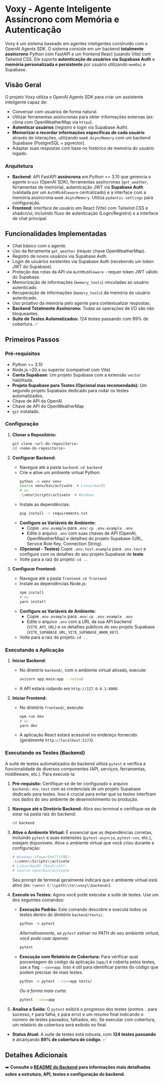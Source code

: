 # Voxy - Agente Inteligente Assíncrono com Memória e Autenticação

Voxy é um sistema baseado em agentes inteligentes construído com o OpenAI Agents SDK. O sistema consiste em um backend **totalmente assíncrono** Python com FastAPI e um frontend React (usando Vite) com Tailwind CSS. Ele suporta **autenticação de usuários via Supabase Auth** e **memória personalizada e persistente** por usuário utilizando `mem0ai` e Supabase.

## Visão Geral

O projeto Voxy utiliza o OpenAI Agents SDK para criar um assistente inteligente capaz de:

*   Conversar com usuários de forma natural.
*   Utilizar ferramentas assíncronas para obter informações externas (ex: clima com OpenWeatherMap via `httpx`).
*   **Autenticar usuários** (registro e login via Supabase Auth).
*   **Memorizar e recordar informações específicas de cada usuário** através de interações, utilizando `mem0.AsyncMemory` com um backend Supabase (PostgreSQL + pgvector).
*   Adaptar suas respostas com base no histórico de memória do usuário logado.

### Arquitetura

- **Backend**: API FastAPI **assíncrona** em Python >= 3.10 que gerencia o agente `brain` (OpenAI SDK), ferramentas assíncronas (`get_weather`, ferramentas de memória), autenticação JWT via **Supabase Auth** (validada por um `AuthMiddleware` centralizado) e a interface com a memória assíncrona `mem0.AsyncMemory`. Utiliza `pydantic-settings` para configuração.
- **Frontend**: Interface de usuário em React (Vite) com Tailwind CSS e shadcn/ui, incluindo fluxo de autenticação (Login/Registro) e a interface de chat principal.

## Funcionalidades Implementadas

*   Chat básico com o agente.
*   Uso da ferramenta `get_weather` (requer chave OpenWeatherMap).
*   Registro de novos usuários via Supabase Auth.
*   Login de usuários existentes via Supabase Auth (recebendo um token JWT do Supabase).
*   Proteção das rotas da API via `AuthMiddleware` - requer token JWT válido do Supabase.
*   Memorização de informações (`memory_tools`) vinculadas ao usuário autenticado.
*   Recuperação de informações (`memory_tools`) da memória do usuário autenticado.
*   Uso proativo da memória pelo agente para contextualizar respostas.
*   **Backend Totalmente Assíncrono:** Todas as operações de I/O são não bloqueantes.
*   **Suíte de Testes Automatizados:** 124 testes passando com 89% de cobertura. ✅

## Primeiros Passos

### Pré-requisitos

*   Python >= 3.10
*   Node.js ~20.x ou superior (compatível com Vite)
*   **Conta Supabase:** Um projeto Supabase com a extensão `vector` habilitada.
*   **Projeto Supabase para Testes (Opcional mas recomendado):** Um segundo projeto Supabase dedicado para rodar os testes automatizados.
*   Chave de API da OpenAI
*   Chave de API do OpenWeatherMap
*   `git` instalado.

### Configuração

1.  **Clonar o Repositório:**
    ```bash
    git clone <url-do-repositorio>
    cd <nome-do-repositorio>
    ```

2.  **Configurar Backend:**
    *   Navegue até a pasta `backend`: `cd backend`
    *   Crie e ative um ambiente virtual Python:
        ```bash
        python -m venv venv
        source venv/bin/activate  # Linux/macOS
        # ou
        .\venv\Scripts\activate  # Windows
        ```
    *   Instale as dependências:
        ```bash
        pip install -r requirements.txt
        ```
    *   **Configure as Variáveis de Ambiente:**
        *   Copie `.env.example` para `.env`: `cp .env.example .env`
        *   Edite o arquivo `.env` com suas chaves de API (OpenAI, OpenWeatherMap) e detalhes do projeto Supabase (URL, Service Role Key, Connection String).
    *   **(Opcional - Testes)** Copie `.env.test.example` para `.env.test` e configure com os detalhes do seu projeto Supabase de **teste**.
    *   Volte para a raiz do projeto: `cd ..`

3.  **Configurar Frontend:**
    *   Navegue até a pasta `frontend`: `cd frontend`
    *   Instale as dependências Node.js:
        ```bash
        npm install
        # ou
        yarn install
        ```
    *   **Configure as Variáveis de Ambiente:**
        *   Copie `.env.example` para `.env`: `cp .env.example .env`
        *   Edite o arquivo `.env` com a URL da sua API backend (`VITE_API_URL`) e os detalhes *públicos* do seu projeto Supabase (`VITE_SUPABASE_URL`, `VITE_SUPABASE_ANON_KEY`).
    *   Volte para a raiz do projeto: `cd ..`

### Executando a Aplicação

1.  **Iniciar Backend:**
    *   No diretório `backend/`, com o ambiente virtual ativado, execute:
        ```bash
        uvicorn app.main:app --reload
        ```
    *   A API estará rodando em `http://127.0.0.1:8000`.

2.  **Iniciar Frontend:**
    *   No diretório `frontend/`, execute:
        ```bash
        npm run dev
        # ou
        yarn dev
        ```
    *   A aplicação React estará acessível no endereço fornecido (geralmente `http://localhost:5173`).

### Executando os Testes (Backend)

A suíte de testes automatizados do backend utiliza `pytest` e verifica a funcionalidade de diversos componentes (API, serviços, ferramentas, middleware, etc.). Para executá-la:

1.  **Pré-requisito:** Certifique-se de ter configurado o arquivo `backend/.env.test` com as credenciais de um projeto Supabase dedicado para testes. Isso é crucial para evitar que os testes interfiram nos dados do seu ambiente de desenvolvimento ou produção.

2.  **Navegue até o Diretório Backend:** Abra seu terminal e certifique-se de estar na pasta raiz do backend:
    ```bash
    cd backend
    ```

3.  **Ative o Ambiente Virtual:** É essencial que as dependências corretas, incluindo `pytest` e suas extensões (`pytest-asyncio`, `pytest-cov`, etc.), estejam disponíveis. Ative o ambiente virtual que você criou durante a configuração:
    ```bash
    # Windows (PowerShell/CMD):
    .\\venv\\Scripts\\activate
    # Linux/macOS (bash/zsh):
    # source venv/bin/activate
    ```
    Seu prompt de terminal geralmente indicará que o ambiente virtual está ativo (ex: `(venv) C:\\path\\to\\voxy\\backend>`).

4.  **Execute os Testes:** Agora você pode executar a suíte de testes. Use um dos seguintes comandos:

    *   **Execução Padrão:** Este comando descobre e executa todos os testes dentro do diretório `backend/tests/`.
        ```bash
        python -m pytest
        ```
        *Alternativamente, se `pytest` estiver no PATH do seu ambiente virtual, você pode usar apenas:*
        ```bash
        pytest
        ```

    *   **Execução com Relatório de Cobertura:** Para verificar qual porcentagem do código da aplicação (`app/`) é coberta pelos testes, use a flag `--cov=app`. Isso é útil para identificar partes do código que podem precisar de mais testes.
        ```bash
        python -m pytest --cov=app tests/
        ```
        *Ou a forma mais curta:*
        ```bash
        pytest --cov=app
        ```

5.  **Analise a Saída:** O `pytest` exibirá o progresso dos testes (pontos `.` para sucesso, `F` para falha, `E` para erro) e um resumo final indicando o número de testes passados, falhados, etc. Se executar com cobertura, um relatório de cobertura será exibido no final.

*   **Status Atual:** A suíte de testes está robusta, com **124 testes passando** e alcançando **89% de cobertura de código**. ✅

## Detalhes Adicionais

➡️ **Consulte o [README do Backend](./backend/README.md) para informações mais detalhadas sobre a estrutura, API, testes e configuração do backend.**
